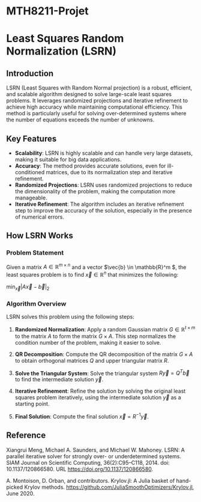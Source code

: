 # MTH8211-Projet

# Least Squares Random  Normalization (LSRN)

## Introduction

LSRN (Least Squares with Random Normal projection) is a robust, efficient, and scalable algorithm designed to solve large-scale least squares problems. It leverages randomized projections and iterative refinement to achieve high accuracy while maintaining computational efficiency. This method is particularly useful for solving over-determined systems where the number of equations exceeds the number of unknowns.

## Key Features

- **Scalability**: LSRN is highly scalable and can handle very large datasets, making it suitable for big data applications.
- **Accuracy**: The method provides accurate solutions, even for ill-conditioned matrices, due to its normalization step and iterative refinement.
- **Randomized Projections**: LSRN uses randomized projections to reduce the dimensionality of the problem, making the computation more manageable.
- **Iterative Refinement**: The algorithm includes an iterative refinement step to improve the accuracy of the solution, especially in the presence of numerical errors.

## How LSRN Works

### Problem Statement

Given a matrix $A \in \mathbb{R}^{m \times n}$ and a vector $\vec{b} \in \mathbb{R}^m $, the least squares problem is to find $\vec{x} \in \mathbb{R}^n$ that minimizes the following:

$\min_{\vec{x}} \vert A\vec{x}- \vec{b} \vert_2$

### Algorithm Overview

LSRN solves this problem using the following steps:

1. **Randomized Normalization**: Apply a random Gaussian matrix $G \in \mathbb{R}^{t \times m}$ to the matrix $A$ to form the matrix $G \times A$. This step normalizes the condition number of the problem, making it easier to solve.
   
2. **QR Decomposition**: Compute the QR decomposition of the matrix $G \times A$ to obtain orthogonal matrices $Q$ and upper triangular matrix $R$.
   
3. **Solve the Triangular System**: Solve the triangular system $R \vec{y} = Q^T \vec{b}$ to find the intermediate solution $\vec{y}$.

4. **Iterative Refinement**: Refine the solution by solving the original least squares problem iteratively, using the intermediate solution $\vec{y}$ as a starting point.

5. **Final Solution**: Compute the final solution $\vec{x} = R^{-1} \vec{y}$.
<!--
### Pseudocode

Input: A matrix $A^{m \times n}$, vector $\vec{b}$ of length m
Output: Vector $\vec{x}$ that minimizes $||A\vec{x} - \vec{b}|| $
## Algorithm 1: $\text{LSRN}_{left}$ $(A, \vec{b}, γ = 2, tol = 10^{-14})$ — case where $n ≪ m$

1. Choose an oversampling factor γ, with $\gamma > 1$, and set s = ⌈γn⌉.
2. Generate a random matrix from a normal distribution $G = \text{rand}(s, m)$.
3. Compute the SVD of the simplified matrix $\tilde{A} = GA$, denoted as $\tilde{U} \tilde{\Sigma} \tilde{V}$.
4. Set $N = \tilde{V} \tilde{\Sigma}^{-1}$.
5. Use an iterative sub-solver to solve the preconditioned problem $\min_y \vert AN\vec{y} - \vec{b} \vert_2$ and denote the solution as $\hat{y}$.
6. Return $\hat{x} = N\hat{y}$.

---

## Algorithm 2: LSRN_right $(A, \vec{b}, γ = 2, tol = 10^{-14})$ — case where m ≪ n

1. Choose an oversampling factor γ, with $\gamma > 1$, and set s = ⌈γm⌉.
2. Generate a random matrix from a normal distribution $G = \text{rand}((s, n))$.
3. Compute the SVD of the simplified matrix $\tilde{A} = AG$, denoted as $\tilde{U} \tilde{\Sigma} \tilde{V}$.
4. Set $M = \tilde{U} \tilde{\Sigma}^{-1}$.
5. Use an iterative sub-solver to solve the preconditioned problem $\min_x \| M^T Ax - M^T b \|_2$ and denote the solution as $\hat{x}$.
6. Return $\hat{x}$.

---

## Algorithm 3: Chebyshev semi-iterative (CS) method (Meng et al., 2014)

1. Given a matrix $A \in \mathbb{R}^{m \times n}$, let $r = \text{rank}(A)$, a vector $\vec{b} \in \mathbb{R}^m$, and a tolerance $\epsilon > 0$, choose $0 < \sigma_L \leq \sigma_U$ such that all nonzero singular values of $A$ are in $[\sigma_L, \sigma_U]$.
2. Set $d = (\sigma_U^2 + \sigma_L^2) / 2, c = (\sigma_U^2 - \sigma_L^2) / 2 , \vec{x}_0 = 0, \vec{v}_0 = 0,$ and $\vec{r}_0 = \vec{b}$.
3. For $k = 0, 1, \dots, \lceil (\log \epsilon - \log 2) / \log(\sigma_U - \sigma_L) / (\sigma_U + \sigma_L) \rceil$, do:
   - Set:
     - $\alpha \leftarrow 1 / d$ if $k = 0$,
     - $\alpha \leftarrow d - c^2 / (2d)$ if $k = 1$,
     - $\alpha \leftarrow 1 / (d - \alpha c^2 / 4)$ otherwise.
   - Set:
     - $\beta \leftarrow 0$ if $k = 0$,
     - $\beta \leftarrow (c/d)^2 / 2$ if $k = 1$,
     - $\beta \leftarrow (\alpha c / 2)^2$ otherwise.
4. Update:
   - $\vec{v}_k \leftarrow \beta \vec{v}_k + A^T \vec{r}_k$,
   - $\vec{x}_k \leftarrow \vec{x}_k + \alpha \vec{v}_k$,
   - $\vec{r}_k \leftarrow \vec{r}_k - \alpha A \vec{v}_k$.
5. End loop.
-->

## Reference

Xiangrui Meng, Michael A. Saunders, and Michael W. Mahoney. LSRN: A parallel iterative
solver for strongly over- or underdetermined systems. SIAM Journal on Scientific Computing,
36(2):C95–C118, 2014. doi: 10.1137/120866580. URL https://doi.org/10.1137/120866580.

A. Montoison, D. Orban, and contributors. Krylov.jl: A Julia basket of hand-picked Krylov
methods. https://github.com/JuliaSmoothOptimizers/Krylov.jl, June 2020.

